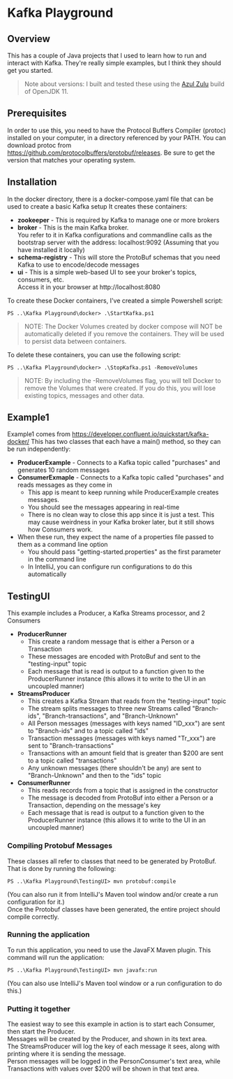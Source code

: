 # Kafka Playground #

## Overview ##
This has a couple of Java projects that I used to learn how to run and interact with Kafka. They're really simple examples,
but I think they should get you started.

> Note about versions: I built and tested these using the [Azul Zulu](https://www.azul.com/downloads/?package=jdk) build of OpenJDK 11.

## Prerequisites ##
In order to use this, you need to have the Protocol Buffers Compiler (protoc) installed on your computer, in a directory referenced by your PATH.
You can download protoc from https://github.com/protocolbuffers/protobuf/releases. Be sure to get the version that matches your operating system. 

## Installation ##
In the docker directory, there is a docker-compose.yaml file that can be used to create a basic Kafka setup
It creates these containers:
* **zookeeper** - This is required by Kafka to manage one or more brokers
* **broker** - This is the main Kafka broker.  
You refer to it in Kafka configurations and commandline calls as the bootstrap server with the address: localhost:9092 (Assuming that you have installed it locally)
* **schema-registry** - This will store the ProtoBuf schemas that you need Kafka to use to encode/decode messages
* **ui** - This is a simple web-based UI to see your broker's topics, consumers, etc.  
Access it in your browser at http://localhost:8080

To create these Docker containers, I've created a simple Powershell script:  

`PS ..\Kafka Playground\docker> .\StartKafka.ps1`

>NOTE: The Docker Volumes created by docker compose will NOT be automatically deleted if you remove the containers. They will be used to persist data between containers.

To delete these containers, you can use the following script:  

`PS ..\Kafka Playground\docker> .\StopKafka.ps1 -RemoveVolumes`  

>NOTE: By including the -RemoveVolumes flag, you will tell Docker to remove the Volumes that were created. If you do this, you will lose existing topics, messages and other data.

## Example1 ##
Example1 comes from https://developer.confluent.io/quickstart/kafka-docker/
This has two classes that each have a main() method, so they can be run independently:
* **ProducerExample** - Connects to a Kafka topic called "purchases" and generates 10 random messages
* **ConsumerExmaple** - Connects to a Kafka topic called "purchases" and reads messages as they come in
  * This app is meant to keep running while ProducerExample creates messages. 
  * You should see the messages appearing in real-time 
  * There is no clean way to close this app since it is just a test. This may cause weirdness in your Kafka broker later, but it still shows how Consumers work.
* When these run, they expect the name of a properties file passed to them as a command line option
  * You should pass "getting-started.properties" as the first parameter in the command line
  * In IntelliJ, you can configure run configurations to do this automatically

## TestingUI ##
This example includes a Producer, a Kafka Streams processor, and 2 Consumers
* **ProducerRunner**
  * This create a random message that is either a Person or a Transaction
  * These messages are encoded with ProtoBuf and sent to the "testing-input" topic
  * Each message that is read is output to a function given to the ProducerRunner instance (this allows it to write to the UI in an uncoupled manner)
* **StreamsProducer**
  * This creates a Kafka Stream that reads from the "testing-input" topic
  * The stream splits messages to three new Streams called "Branch-ids", "Branch-transactions", and "Branch-Unknown"
  * All Person messages (messages with keys named "ID_xxx") are sent to "Branch-ids" and to a topic called "ids"
  * Transaction messages (messages with keys named "Tr_xxx") are sent to "Branch-transactions"
  * Transactions with an amount field that is greater than $200 are sent to a topic called "transactions"
  * Any unknown messages (there shouldn't be any) are sent to "Branch-Unknown" and then to the "ids" topic
* **ConsumerRunner**
  * This reads records from a topic that is assigned in the constructor
  * The message is decoded from ProtoBuf into either a Person or a Transaction, depending on the message's key
  * Each message that is read is output to a function given to the ProducerRunner instance (this allows it to write to the UI in an uncoupled manner)

### Compiling Protobuf Messages ###
These classes all refer to classes that need to be generated by ProtoBuf. That is done by running the following:  

`PS ..\Kafka Playground\TestingUI> mvn protobuf:compile`  

(You can also run it from IntelliJ's Maven tool window and/or create a run configuration for it.)  
Once the Protobuf classes have been generated, the entire project should compile correctly.

### Running the application ###
To run this application, you need to use the JavaFX Maven plugin. This command will run the application:  

`PS ..\Kafka Playground\TestingUI> mvn javafx:run`  

(You can also use IntelliJ's Maven tool window or a run configuration to do this.)

### Putting it together ###
The easiest way to see this example in action is to start each Consumer, then start the Producer.  
Messages will be created by the Producer, and shown in its text area.  
The StreamsProducer will log the key of each message it sees, along with printing where it is sending the message.  
Person messages will be logged in the PersonConsumer's text area, while Transactions with values over $200 will be shown in that text area.